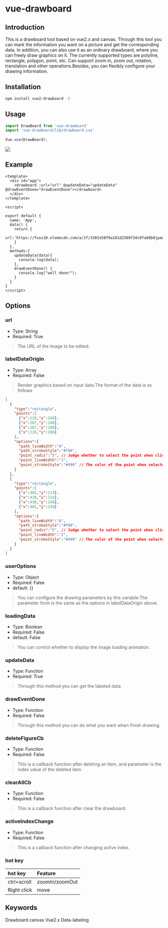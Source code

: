 # vue-drawboard
## Introduction
This is a drawboard tool based on vue2.x and canvas. Through this tool you can mark the information you want on a picture and get the corresponding data. In addition, you can also use it as an ordinary drawboard, where you can freely draw graphics on it. The currently supported types are polyline, rectangle, polygon, point, etc. Can support zoom in, zoom out, rotation, translation and other operations.Besides, you can flexibly configure your drawing information.

## Installation
```sh
npm install vue2-drawboard -S
```

## Usage
```js
import DrawBoard from 'vue-drawboard'
import 'vue-drawboard/lib/drawboard.css'
 
Vue.use(DrawBoard);
```
![](https://i.bmp.ovh/imgs/2022/07/26/ab3e0a62263160f4.png)

## Example
```vue
<template>
  <div id="app">
    <drawboard :url="url" @updateData="updateData" @drawEventDone="drawEventDone"></drawboard>
  </div>
</template>

<script>

export default {
  name: 'App',
  data() {
    return {
      url:'https://fuss10.elemecdn.com/a/3f/3302e58f9a181d2509f3dc0fa68b0jpeg.jpeg'
    }
  },
  methods:{
    updateData(data){
      console.log(data);
    },
    drawEventDone() {
      console.log("well done!");
    }
  }
}
</script>
```

## Options
### url
+ Type: String
+ Required: True
>The URL of the image to be edited.
### labelDataOrigin
+ Type: Array
+ Required: False
>Render graphics based on input data.The format of the data is as follows
```json
[
  {
    "type":"rectangle",
    "points":[
      {"x":228,"y":240},
      {"x":287,"y":240},
      {"x":287,"y":286},
      {"x":228,"y":286}
    ],
    "options":{
      "path_lineWidth":"4",
      "path_strokeStyle":"#f00",
      "point_radis":"5", // Judge whether to select the point when clicking
      "point_lineWidth":"2",
      "point_strokeStyle":"#999" // The color of the point when selected
    }
  },
  {
    "type":"rectangle",
    "points":[
      {"x":402,"y":214},
      {"x":438,"y":214},
      {"x":438,"y":249},
      {"x":402,"y":249}
    ],
    "options":{
      "path_lineWidth":"4",
      "path_strokeStyle":"#f00",
      "point_radis":"5", // Judge whether to select the point when clicking
      "point_lineWidth":"2",
      "point_strokeStyle":"#999" // The color of the point when selected
    }
  }
]
```
### userOptions
+ Type: Object
+ Required: False
+ default: {}
> You can configure the drawing parameters by this variable.The parameter form is the same as the options in labelDataOrigin above.

### loadingData 
+ Type: Boolean
+ Required: False
+ default: False
> You can control whether to display the image loading animation.

### updateData
+ Type: Function
+ Required: True
> Through this method you can get the labeled data.

### drawEventDone
+ Type: Function
+ Required: False
> Through this method you can do what you want when finish drawing.

### deleteFigureCb
+ Type: Function
+ Required: False
> This is a callback function after deleting an item, and parameter is the index value of the deleted item

### clearAllCb
+ Type: Function
+ Required: False
> This is a callback function after clear the drawboard.

### activeIndexChange
+ Type: Function
+ Required: False
> This is a callback function after changing active index.


### hot key
|hot key|Feature|
|:----|:----|
|ctrl+scroll|zoomIn/zoomOut|
|Right click|move|


## Keywords
Drawboard canvas Vue2.x Data-labeling
